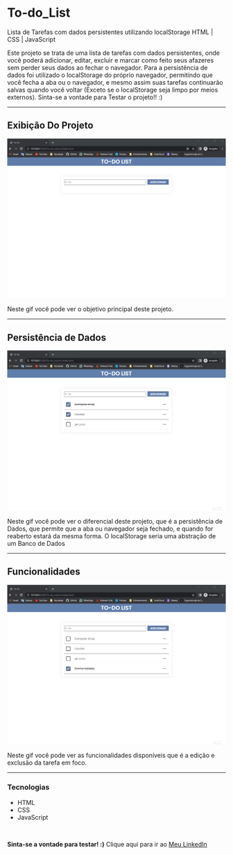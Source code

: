 # To-do_List
 
<p>Lista de Tarefas com dados persistentes utilizando localStorage HTML | CSS | JavaScript</p>

<p>Este projeto se trata de uma lista de tarefas com dados persistentes, onde você poderá adicionar, editar, excluir e marcar como feito seus afazeres sem perder seus dados ao fechar o navegador. Para a persistência de dados foi utilizado o localStorage do próprio navegador, permitindo que você fecha a aba ou o navegador, e mesmo assim suas tarefas continuarão salvas quando você voltar (Exceto se o localStorage seja limpo por meios externos). Sinta-se a vontade para Testar o projeto!! :)</p>

<hr>

<h2>Exibição Do Projeto</h2>
<img src="./Images/gifs/exibicaoTo-do.gif">
<p>Neste gif você pode ver o objetivo principal deste projeto.</p>
<hr>
<h2>Persistência de Dados</h2>
<img src="./Images/gifs/persistenciaDados.gif">
<p>Neste gif você pode ver o diferencial deste projeto, que é a persistência de Dados, que permite que a aba ou navegador seja fechado, e quando for reaberto estará da mesma forma. O localStorage seria uma abstração de um Banco de Dados</p>
<hr>
<h2>Funcionalidades</h2>
<img src="./Images/gifs/funcoes.gif">
<p>Neste gif você pode ver as funcionalidades disponíveis que é a edição e exclusão da tarefa em foco.</p>
<hr>
<h3>Tecnologias</h3>
<ul>
 <li>HTML</li>
 <li>CSS</li>
 <li>JavaScript</li>
</ul>
<br>
<p><b>Sinta-se a vontade para testar! :)</b> Clique aqui para ir ao <a href="https://www.linkedin.com/in/vin%C3%ADcius-gonzaga-guilherme-9a65a722a/">Meu LinkedIn</a></p>
